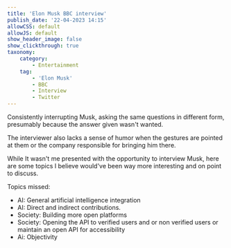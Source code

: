 ```yaml
---
title: 'Elon Musk BBC interview'
publish_date: '22-04-2023 14:15'
allowCSS: default
allowJS: default
show_header_image: false
show_clickthrough: true
taxonomy:
    category:
        - Entertainment
    tag:
        - 'Elon Musk'
        - BBC
        - Interview
        - Twitter
---
```


Consistently interrupting Musk, asking the same questions in different form, presumably because the answer given wasn't wanted. 

The interviewer also lacks a sense of humor when the gestures are pointed at them or the company responsible for bringing him there. 

While It wasn't me presented with the opportunity to interview Musk, here are some topics I believe would've been way more interesting and on point to discuss. 

Topics missed: 

* AI: General artificial intelligence integration
* AI: Direct and indirect contributions.
* Society: Building more open platforms
* Society: Opening the API to verified users and or non verified users or maintain an open API for accessibility
* Ai: Objectivity